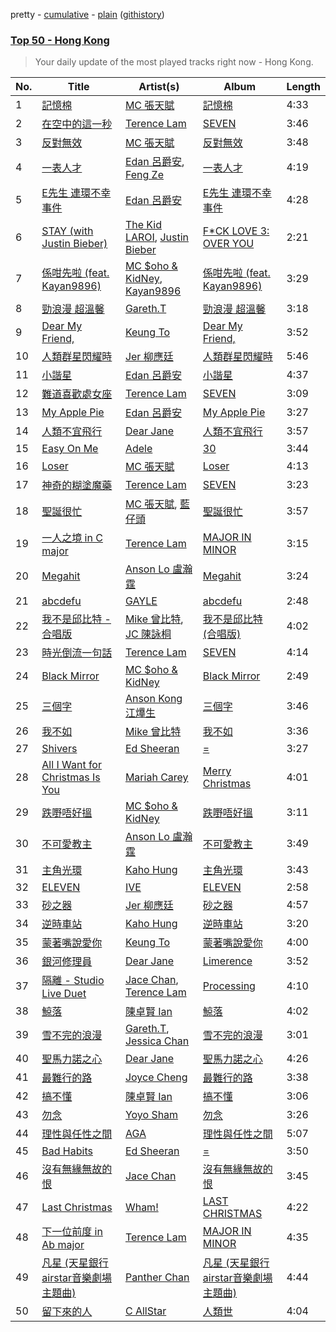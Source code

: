 pretty - [cumulative](/playlists/cumulative/37i9dQZEVXbLwpL8TjsxOG.md) - [plain](/playlists/plain/37i9dQZEVXbLwpL8TjsxOG) ([githistory](https://github.githistory.xyz/mackorone/spotify-playlist-archive/blob/main/playlists/plain/37i9dQZEVXbLwpL8TjsxOG))

### [Top 50 - Hong Kong](https://open.spotify.com/playlist/37i9dQZEVXbLwpL8TjsxOG)

> Your daily update of the most played tracks right now - Hong Kong.

| No. | Title | Artist(s) | Album | Length |
|---|---|---|---|---|
| 1 | [記憶棉](https://open.spotify.com/track/1ZrnCyms7CBYsCvkkVIkt8) | [MC 張天賦](https://open.spotify.com/artist/5tRk0bqMQubKAVowp35XtC) | [記憶棉](https://open.spotify.com/album/6uWrUpmYlVSBmJ6RkCW4QE) | 4:33 |
| 2 | [在空中的這一秒](https://open.spotify.com/track/5st8nBxaC9GX6Dl3VMXTbM) | [Terence Lam](https://open.spotify.com/artist/3tvtGR8HzMHDbkLeZrFiBI) | [SEVEN](https://open.spotify.com/album/3jNEnRhkbV5FvHeX6ENm8o) | 3:46 |
| 3 | [反對無效](https://open.spotify.com/track/2P5Eeh29qJrYa1T27cdL3B) | [MC 張天賦](https://open.spotify.com/artist/5tRk0bqMQubKAVowp35XtC) | [反對無效](https://open.spotify.com/album/580J4faNuujItQTyIVzNxs) | 3:48 |
| 4 | [一表人才](https://open.spotify.com/track/6zeblz6qaURo2JphS7XeFz) | [Edan 呂爵安](https://open.spotify.com/artist/5jewGMrZtMNJk5OsZ61Cpo), [Feng Ze](https://open.spotify.com/artist/6QYehwA9q6UQEMs1Vak0uy) | [一表人才](https://open.spotify.com/album/0D0U5JDeFboAiXAZJ0FMUs) | 4:19 |
| 5 | [E先生 連環不幸事件](https://open.spotify.com/track/06sDxr7MbbwFyTP1f6rvvl) | [Edan 呂爵安](https://open.spotify.com/artist/5jewGMrZtMNJk5OsZ61Cpo) | [E先生 連環不幸事件](https://open.spotify.com/album/3BigkQlwdh92lAgiPtd1Ko) | 4:28 |
| 6 | [STAY (with Justin Bieber)](https://open.spotify.com/track/5PjdY0CKGZdEuoNab3yDmX) | [The Kid LAROI](https://open.spotify.com/artist/2tIP7SsRs7vjIcLrU85W8J), [Justin Bieber](https://open.spotify.com/artist/1uNFoZAHBGtllmzznpCI3s) | [F*CK LOVE 3: OVER YOU](https://open.spotify.com/album/4bZJWQhHKJckFLJuYdvyX2) | 2:21 |
| 7 | [係咁先啦 (feat. Kayan9896)](https://open.spotify.com/track/4I2nZnEp1JZoHO4RB27VTR) | [MC $oho & KidNey](https://open.spotify.com/artist/0OzYRJJgttqlhZ63PHMndj), [Kayan9896](https://open.spotify.com/artist/0SkORhzzdXwG4cIoEgiodt) | [係咁先啦 (feat. Kayan9896)](https://open.spotify.com/album/2D3q1OIBnzdntbEsYvF8Of) | 3:29 |
| 8 | [勁浪漫 超溫馨](https://open.spotify.com/track/78TbTvePaJ6FFdwSMSXARy) | [Gareth.T](https://open.spotify.com/artist/6R57JlNKlnNrYaji0vw8xx) | [勁浪漫 超溫馨](https://open.spotify.com/album/17rzHi2IJyAQS0X8MnetY2) | 3:18 |
| 9 | [Dear My Friend,](https://open.spotify.com/track/11IqNbLOD4s4nVYSuEttFR) | [Keung To](https://open.spotify.com/artist/0DwdA5ZgTJcIQ2uIhc110D) | [Dear My Friend,](https://open.spotify.com/album/63tXaSpdAXnGGTAR9obRz3) | 3:52 |
| 10 | [人類群星閃耀時](https://open.spotify.com/track/10nbKFoqDjsauhJQTHWfkg) | [Jer 柳應廷](https://open.spotify.com/artist/6FH5vFm7hqDm3UzEAYuizY) | [人類群星閃耀時](https://open.spotify.com/album/1hLx0tCFnduODpxvYYum9o) | 5:46 |
| 11 | [小諧星](https://open.spotify.com/track/4Pzi0povbtMOuVyGKGNOKu) | [Edan 呂爵安](https://open.spotify.com/artist/5jewGMrZtMNJk5OsZ61Cpo) | [小諧星](https://open.spotify.com/album/19F3jFJst7yhZ7U5ziGuaj) | 4:37 |
| 12 | [難道喜歡處女座](https://open.spotify.com/track/3Culhf5uvEDZQhaK3AhFqn) | [Terence Lam](https://open.spotify.com/artist/3tvtGR8HzMHDbkLeZrFiBI) | [SEVEN](https://open.spotify.com/album/3jNEnRhkbV5FvHeX6ENm8o) | 3:09 |
| 13 | [My Apple Pie](https://open.spotify.com/track/4N3vPjL04eJNzUdGfT4Dfz) | [Edan 呂爵安](https://open.spotify.com/artist/5jewGMrZtMNJk5OsZ61Cpo) | [My Apple Pie](https://open.spotify.com/album/4f8WL1EVr2lsjmlNb1H6GB) | 3:27 |
| 14 | [人類不宜飛行](https://open.spotify.com/track/2R6LC73jLhgOekUBfTcE23) | [Dear Jane](https://open.spotify.com/artist/6V1SwiosQqf5XvmoTMCGa9) | [人類不宜飛行](https://open.spotify.com/album/4hO1qoffkZbefMbWnQzgNT) | 3:57 |
| 15 | [Easy On Me](https://open.spotify.com/track/46IZ0fSY2mpAiktS3KOqds) | [Adele](https://open.spotify.com/artist/4dpARuHxo51G3z768sgnrY) | [30](https://open.spotify.com/album/21jF5jlMtzo94wbxmJ18aa) | 3:44 |
| 16 | [Loser](https://open.spotify.com/track/5MGYY2USzSzFFrJe2Nul7Q) | [MC 張天賦](https://open.spotify.com/artist/5tRk0bqMQubKAVowp35XtC) | [Loser](https://open.spotify.com/album/6hxA2XnQbjGb6dt4F28CPA) | 4:13 |
| 17 | [神奇的糊塗魔藥](https://open.spotify.com/track/7MresghYfws5S4JG5Fcl4e) | [Terence Lam](https://open.spotify.com/artist/3tvtGR8HzMHDbkLeZrFiBI) | [SEVEN](https://open.spotify.com/album/3jNEnRhkbV5FvHeX6ENm8o) | 3:23 |
| 18 | [聖誕很忙](https://open.spotify.com/track/73hJX8fSv4P3oViAtF6nPF) | [MC 張天賦](https://open.spotify.com/artist/5tRk0bqMQubKAVowp35XtC), [藍仔頭](https://open.spotify.com/artist/0iDhHxkV18aQ1jWTx0xnFx) | [聖誕很忙](https://open.spotify.com/album/1W92hFAUDd0xuFJkiAPauP) | 3:57 |
| 19 | [一人之境 in C major](https://open.spotify.com/track/32QnXosZq7A11knnBAEqk7) | [Terence Lam](https://open.spotify.com/artist/3tvtGR8HzMHDbkLeZrFiBI) | [MAJOR IN MINOR](https://open.spotify.com/album/43QviVcqV7nKDFn00PiXiZ) | 3:15 |
| 20 | [Megahit](https://open.spotify.com/track/33bb4ipPqbeTdZLOAix27Z) | [Anson Lo 盧瀚霆](https://open.spotify.com/artist/2G4Ntbg3dYqkUAGrMUZ0U7) | [Megahit](https://open.spotify.com/album/3vwAviwOj5HoFL7WKlOH61) | 3:24 |
| 21 | [abcdefu](https://open.spotify.com/track/4fouWK6XVHhzl78KzQ1UjL) | [GAYLE](https://open.spotify.com/artist/2VSHKHBTiXWplO8lxcnUC9) | [abcdefu](https://open.spotify.com/album/6tUQPKlpR4x1gjrXTtOImI) | 2:48 |
| 22 | [我不是邱比特 - 合唱版](https://open.spotify.com/track/2TPOTSNzJKfVRN39ALLZbw) | [Mike 曾比特](https://open.spotify.com/artist/33oY0RTyXAMYBM6QSImuo7), [JC 陳詠桐](https://open.spotify.com/artist/757epCpvbpqyBoMMzbIC3g) | [我不是邱比特 (合唱版)](https://open.spotify.com/album/2zEMj01nJpqJ5Ilsztc1QU) | 4:02 |
| 23 | [時光倒流一句話](https://open.spotify.com/track/1V7V9ekndGc7vqE3hVUKmA) | [Terence Lam](https://open.spotify.com/artist/3tvtGR8HzMHDbkLeZrFiBI) | [SEVEN](https://open.spotify.com/album/3jNEnRhkbV5FvHeX6ENm8o) | 4:14 |
| 24 | [Black Mirror](https://open.spotify.com/track/0TlwuwupjmsPcqXOWf9HhI) | [MC $oho & KidNey](https://open.spotify.com/artist/0OzYRJJgttqlhZ63PHMndj) | [Black Mirror](https://open.spotify.com/album/1J59OLYQYLvZNRIi0YFQ6a) | 2:49 |
| 25 | [三個字](https://open.spotify.com/track/524AUGUhR1F8SRiumM4T5e) | [Anson Kong 江𤒹生](https://open.spotify.com/artist/7bkvIZ8KT4kxelaAmobX8D) | [三個字](https://open.spotify.com/album/4caS8RrS6eIRCPi5JTsFQG) | 3:46 |
| 26 | [我不如](https://open.spotify.com/track/0uAW2j0sLBHVr3Gs9IGIqf) | [Mike 曾比特](https://open.spotify.com/artist/33oY0RTyXAMYBM6QSImuo7) | [我不如](https://open.spotify.com/album/6duDqjjDQ7RDxN4aL7FSjA) | 3:36 |
| 27 | [Shivers](https://open.spotify.com/track/50nfwKoDiSYg8zOCREWAm5) | [Ed Sheeran](https://open.spotify.com/artist/6eUKZXaKkcviH0Ku9w2n3V) | [=](https://open.spotify.com/album/32iAEBstCjauDhyKpGjTuq) | 3:27 |
| 28 | [All I Want for Christmas Is You](https://open.spotify.com/track/0bYg9bo50gSsH3LtXe2SQn) | [Mariah Carey](https://open.spotify.com/artist/4iHNK0tOyZPYnBU7nGAgpQ) | [Merry Christmas](https://open.spotify.com/album/61ulfFSmmxMhc2wCdmdMkN) | 4:01 |
| 29 | [跌嘢唔好搵](https://open.spotify.com/track/06bzWBi4FyF85A57GlV4H8) | [MC $oho & KidNey](https://open.spotify.com/artist/0OzYRJJgttqlhZ63PHMndj) | [跌嘢唔好搵](https://open.spotify.com/album/6IovMmC40xqVfBCzXwxChg) | 3:11 |
| 30 | [不可愛教主](https://open.spotify.com/track/7zYZYyaMmfsc7Jp4ZHd6UX) | [Anson Lo 盧瀚霆](https://open.spotify.com/artist/2G4Ntbg3dYqkUAGrMUZ0U7) | [不可愛教主](https://open.spotify.com/album/5bObDBd0n0q1zdlimWdIGH) | 3:49 |
| 31 | [主角光環](https://open.spotify.com/track/4qSkBCWRJbFHRwUzZI5b8f) | [Kaho Hung](https://open.spotify.com/artist/3wYcmejLVtOoHIq9szUugh) | [主角光環](https://open.spotify.com/album/23bgyxECT7zGsiVpSgqkOx) | 3:43 |
| 32 | [ELEVEN](https://open.spotify.com/track/7n2FZQsaLb7ZRfRPfEeIvr) | [IVE](https://open.spotify.com/artist/6RHTUrRF63xao58xh9FXYJ) | [ELEVEN](https://open.spotify.com/album/1XMYvsHRt52sMi6wittWqI) | 2:58 |
| 33 | [砂之器](https://open.spotify.com/track/4o36qfelYYKAkPGPEQYu3u) | [Jer 柳應廷](https://open.spotify.com/artist/6FH5vFm7hqDm3UzEAYuizY) | [砂之器](https://open.spotify.com/album/2opK4uFhMM7cLfD4OUR1Yr) | 4:57 |
| 34 | [逆時車站](https://open.spotify.com/track/2EU1uVEUCgSA5aiBiHJDAk) | [Kaho Hung](https://open.spotify.com/artist/3wYcmejLVtOoHIq9szUugh) | [逆時車站](https://open.spotify.com/album/6b5wLYHfOYRSkW1jnSWcuQ) | 3:20 |
| 35 | [蒙著嘴說愛你](https://open.spotify.com/track/2w9A7fvq6ka5CB9l7wDZXG) | [Keung To](https://open.spotify.com/artist/0DwdA5ZgTJcIQ2uIhc110D) | [蒙著嘴說愛你](https://open.spotify.com/album/6OPGexvajf1yf21kT1X0v9) | 4:00 |
| 36 | [銀河修理員](https://open.spotify.com/track/0pupuSkMBGpzsqG3fWcyPe) | [Dear Jane](https://open.spotify.com/artist/6V1SwiosQqf5XvmoTMCGa9) | [Limerence](https://open.spotify.com/album/27M08FRLdAhpAkorPnkuGa) | 3:52 |
| 37 | [隔離 - Studio Live Duet](https://open.spotify.com/track/7Fr7Ag2bQyJl86BtsFmdOW) | [Jace Chan](https://open.spotify.com/artist/1SCaQu3jTbcKIjy8aC7KHa), [Terence Lam](https://open.spotify.com/artist/3tvtGR8HzMHDbkLeZrFiBI) | [Processing](https://open.spotify.com/album/7cLF91NmhGSX5DLomLVeIh) | 4:10 |
| 38 | [鯨落](https://open.spotify.com/track/1rTnGbIahUmq6fK8RWAXfd) | [陳卓賢 Ian](https://open.spotify.com/artist/1qW9Pi35NXnu7Q8KWyVYe6) | [鯨落](https://open.spotify.com/album/6TNTfqsjHvxcrzjaO3fvWC) | 4:02 |
| 39 | [雪不完的浪漫](https://open.spotify.com/track/0bGz5wNK3CjMnR69UChJav) | [Gareth.T](https://open.spotify.com/artist/6R57JlNKlnNrYaji0vw8xx), [Jessica Chan](https://open.spotify.com/artist/5sFnO2RFenl7kwYcxKEA7D) | [雪不完的浪漫](https://open.spotify.com/album/08GMne3Z7lnLjobjwXTDpn) | 3:01 |
| 40 | [聖馬力諾之心](https://open.spotify.com/track/46v9FzDCZyGELTEsAnnXFf) | [Dear Jane](https://open.spotify.com/artist/6V1SwiosQqf5XvmoTMCGa9) | [聖馬力諾之心](https://open.spotify.com/album/1lmrJQ24t9TlpgJDCfkEo0) | 4:26 |
| 41 | [最難行的路](https://open.spotify.com/track/15Df9sWQ3zFhc5bsEM293n) | [Joyce Cheng](https://open.spotify.com/artist/1y4HuOPsPuo8bBIzk5CXsV) | [最難行的路](https://open.spotify.com/album/5jJTEx6QbocPAFgiMx1MEJ) | 3:38 |
| 42 | [搞不懂](https://open.spotify.com/track/4GAyYOUggQb4gxp3PGKcHc) | [陳卓賢 Ian](https://open.spotify.com/artist/1qW9Pi35NXnu7Q8KWyVYe6) | [搞不懂](https://open.spotify.com/album/6SspNBNITxDU3nB1izeQ24) | 3:06 |
| 43 | [勿念](https://open.spotify.com/track/7jo1ash37IUB5NyviV7ajO) | [Yoyo Sham](https://open.spotify.com/artist/2OrCYFzQYE1TmevdYARnU1) | [勿念](https://open.spotify.com/album/09P4na1xZen1gwM63oVMGH) | 3:26 |
| 44 | [理性與任性之間](https://open.spotify.com/track/2sQ1tPY9JSeBbmEefD8kir) | [AGA](https://open.spotify.com/artist/1opXC6lrFxsiDks53X5d3Q) | [理性與任性之間](https://open.spotify.com/album/51jtxD1lp3MlhECZAtBBB9) | 5:07 |
| 45 | [Bad Habits](https://open.spotify.com/track/3rmo8F54jFF8OgYsqTxm5d) | [Ed Sheeran](https://open.spotify.com/artist/6eUKZXaKkcviH0Ku9w2n3V) | [=](https://open.spotify.com/album/32iAEBstCjauDhyKpGjTuq) | 3:50 |
| 46 | [沒有無緣無故的恨](https://open.spotify.com/track/6YI4OXOVtZ29Rc7GxOI4sY) | [Jace Chan](https://open.spotify.com/artist/1SCaQu3jTbcKIjy8aC7KHa) | [沒有無緣無故的恨](https://open.spotify.com/album/3UugGjG8QfPiwvBDbRuhL8) | 3:45 |
| 47 | [Last Christmas](https://open.spotify.com/track/2FRnf9qhLbvw8fu4IBXx78) | [Wham!](https://open.spotify.com/artist/5lpH0xAS4fVfLkACg9DAuM) | [LAST CHRISTMAS](https://open.spotify.com/album/6egzU9NKfora01qaNbvwfZ) | 4:22 |
| 48 | [下一位前度 in Ab major](https://open.spotify.com/track/2KogAeAixsmxIzDmMHKhjY) | [Terence Lam](https://open.spotify.com/artist/3tvtGR8HzMHDbkLeZrFiBI) | [MAJOR IN MINOR](https://open.spotify.com/album/43QviVcqV7nKDFn00PiXiZ) | 4:35 |
| 49 | [凡星 (天星銀行airstar音樂劇場主題曲)](https://open.spotify.com/track/7eZJLfMQ5mDtejHitRkzRf) | [Panther Chan](https://open.spotify.com/artist/3jS58yKkLzOd8S8IHyCsEm) | [凡星 (天星銀行airstar音樂劇場主題曲)](https://open.spotify.com/album/5f1R2DOR0cLJlUmpO1gtjC) | 4:44 |
| 50 | [留下來的人](https://open.spotify.com/track/0NaXXkY7Lss2VF3sYISJXG) | [C AllStar](https://open.spotify.com/artist/0ip5ivJzpy0v4DWVVKxc4D) | [人類世](https://open.spotify.com/album/44L9IokCH6BqKPFfkNbS9V) | 4:04 |